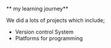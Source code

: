 ** my learning journey**
<p>We did a lots of projects which include;</p>
<div>
<ul>
<li>Version control System</li>
<li>Platforms for programming </li>